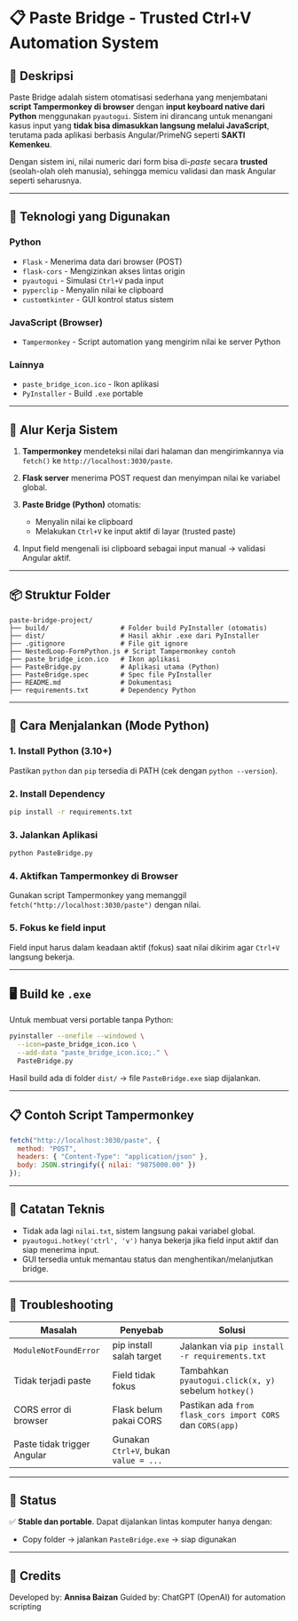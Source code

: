 # 📋 Paste Bridge - Trusted Ctrl+V Automation System

## 🧠 Deskripsi

Paste Bridge adalah sistem otomatisasi sederhana yang menjembatani **script Tampermonkey di browser** dengan **input keyboard native dari Python** menggunakan `pyautogui`. Sistem ini dirancang untuk menangani kasus input yang **tidak bisa dimasukkan langsung melalui JavaScript**, terutama pada aplikasi berbasis Angular/PrimeNG seperti **SAKTI Kemenkeu**.

Dengan sistem ini, nilai numeric dari form bisa di-*paste* secara **trusted** (seolah-olah oleh manusia), sehingga memicu validasi dan mask Angular seperti seharusnya.

---

## 🔧 Teknologi yang Digunakan

### Python

* `Flask` - Menerima data dari browser (POST)
* `flask-cors` - Mengizinkan akses lintas origin
* `pyautogui` - Simulasi `Ctrl+V` pada input
* `pyperclip` - Menyalin nilai ke clipboard
* `customtkinter` - GUI kontrol status sistem

### JavaScript (Browser)

* `Tampermonkey` - Script automation yang mengirim nilai ke server Python

### Lainnya

* `paste_bridge_icon.ico` - Ikon aplikasi
* `PyInstaller` - Build `.exe` portable

---

## 🔁 Alur Kerja Sistem

1. **Tampermonkey** mendeteksi nilai dari halaman dan mengirimkannya via `fetch()` ke `http://localhost:3030/paste`.
2. **Flask server** menerima POST request dan menyimpan nilai ke variabel global.
3. **Paste Bridge (Python)** otomatis:

   * Menyalin nilai ke clipboard
   * Melakukan `Ctrl+V` ke input aktif di layar (trusted paste)
4. Input field mengenali isi clipboard sebagai input manual → validasi Angular aktif.

---

## 📦 Struktur Folder

```
paste-bridge-project/
├── build/                  # Folder build PyInstaller (otomatis)
├── dist/                   # Hasil akhir .exe dari PyInstaller
├── .gitignore              # File git ignore
├── NestedLoop-FormPython.js # Script Tampermonkey contoh
├── paste_bridge_icon.ico   # Ikon aplikasi
├── PasteBridge.py          # Aplikasi utama (Python)
├── PasteBridge.spec        # Spec file PyInstaller
├── README.md               # Dokumentasi
├── requirements.txt        # Dependency Python
```

---

## 🚀 Cara Menjalankan (Mode Python)

### 1. **Install Python** (3.10+)

Pastikan `python` dan `pip` tersedia di PATH (cek dengan `python --version`).

### 2. **Install Dependency**

```bash
pip install -r requirements.txt
```

### 3. **Jalankan Aplikasi**

```bash
python PasteBridge.py
```

### 4. **Aktifkan Tampermonkey di Browser**

Gunakan script Tampermonkey yang memanggil `fetch("http://localhost:3030/paste")` dengan nilai.

### 5. **Fokus ke field input**

Field input harus dalam keadaan aktif (fokus) saat nilai dikirim agar `Ctrl+V` langsung bekerja.

---

## 🖥️ Build ke `.exe`

Untuk membuat versi portable tanpa Python:

```bash
pyinstaller --onefile --windowed \
  --icon=paste_bridge_icon.ico \
  --add-data "paste_bridge_icon.ico;." \
  PasteBridge.py
```

Hasil build ada di folder `dist/` → file `PasteBridge.exe` siap dijalankan.

---

## 📋 Contoh Script Tampermonkey

```js
fetch("http://localhost:3030/paste", {
  method: "POST",
  headers: { "Content-Type": "application/json" },
  body: JSON.stringify({ nilai: "9875000.00" })
});
```

---

## 🧪 Catatan Teknis

* Tidak ada lagi `nilai.txt`, sistem langsung pakai variabel global.
* `pyautogui.hotkey('ctrl', 'v')` hanya bekerja jika field input aktif dan siap menerima input.
* GUI tersedia untuk memantau status dan menghentikan/melanjutkan bridge.

---

## 🧹 Troubleshooting

| Masalah                     | Penyebab                              | Solusi                                                     |
| --------------------------- | ------------------------------------- | ---------------------------------------------------------- |
| `ModuleNotFoundError`       | pip install salah target              | Jalankan via `pip install -r requirements.txt`             |
| Tidak terjadi paste         | Field tidak fokus                     | Tambahkan `pyautogui.click(x, y)` sebelum `hotkey()`       |
| CORS error di browser       | Flask belum pakai CORS                | Pastikan ada `from flask_cors import CORS` dan `CORS(app)` |
| Paste tidak trigger Angular | Gunakan `Ctrl+V`, bukan `value = ...` |                                                            |

---

## 🏁 Status

✅ **Stable dan portable**. Dapat dijalankan lintas komputer hanya dengan:

* Copy folder → jalankan `PasteBridge.exe` → siap digunakan

---

## 📎 Credits

Developed by: **Annisa Baizan**
Guided by: ChatGPT (OpenAI) for automation scripting
